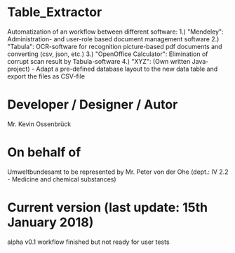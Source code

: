 # Table_Extractor
Automatization of an workflow between different software: 
1.) "Mendeley": Administration- and user-role based document management software
2.) "Tabula": OCR-software for recognition picture-based pdf documents and converting (csv, json, etc.) 
3.) "OpenOffice Calculator": Elimination of corrupt scan result by Tabula-software
4.) "XYZ": (Own written Java-project) - Adapt a pre-defined database layout to the new data table and export the files as CSV-file

# Developer / Designer / Autor
Mr. Kevin Ossenbrück

# On behalf of
Umweltbundesamt to be represented by Mr. Peter von der Ohe 
(dept.: IV 2.2 - Medicine and chemical substances)

# Current version (last update: 15th January 2018)
alpha v0.1
workflow finished but not ready for user tests
